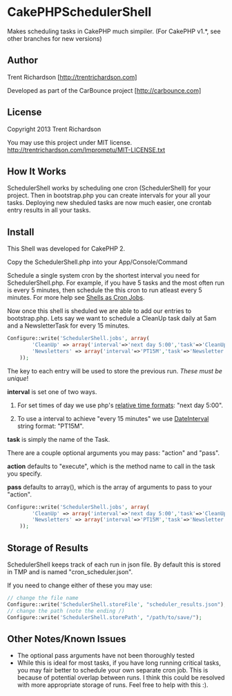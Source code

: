 CakePHPSchedulerShell
=====================

Makes scheduling tasks in CakePHP much simpiler. (For CakePHP v1.*, see other branches for new versions)

Author
------
Trent Richardson [http://trentrichardson.com]

Developed as part of the CarBounce project [http://carbounce.com]

License
-------
Copyright 2013 Trent Richardson

You may use this project under MIT license.
http://trentrichardson.com/Impromptu/MIT-LICENSE.txt

How It Works
------------
SchedulerShell works by scheduling one cron (SchedulerShell) for your project. Then in bootstrap.php you can create intervals for your all your tasks.  Deploying new sheduled tasks are now much easier, one crontab entry results in all your tasks.

Install
-------

This Shell was developed for CakePHP 2.

Copy the SchedulerShell.php into your App/Console/Command

Schedule a single system cron by the shortest interval you need for SchedulerShell.php.  For example, if you have 5 tasks and the most often run is every 5 minutes, then schedule the this cron to run atleast every 5 minutes. For more help see [Shells as Cron Jobs](http://book.cakephp.org/2.0/en/console-and-shells/cron-jobs.html).

Now once this shell is sheduled we are able to add our entries to bootstrap.php.  Lets say we want to schedule a CleanUp task daily at 5am and a NewsletterTask for every 15 minutes.

```php
Configure::write('SchedulerShell.jobs', array(
		'CleanUp' => array('interval'=>'next day 5:00','task'=>'CleanUp'),// tomorrow at 5am
		'Newsletters' => array('interval'=>'PT15M','task'=>'Newsletter') //every 15 minutes
	));
```

The key to each entry will be used to store the previous run.  *These must be unique*!

**interval** is set one of two ways.  
1) For set times of day we use php's [relative time formats](http://www.php.net/manual/en/datetime.formats.relative.php): "next day 5:00". 

2) To use a interval to achieve "every 15 minutes" we use [DateInterval](http://www.php.net/manual/en/class.dateinterval.php) string format: "PT15M".

**task** is simply the name of the Task.

There are a couple optional arguments you may pass: "action" and "pass".

**action** defaults to "execute", which is the method name to call in the task you specify.

**pass** defaults to array(), which is the array of arguments to pass to your "action".

```php
Configure::write('SchedulerShell.jobs', array(
		'CleanUp' => array('interval'=>'next day 5:00','task'=>'CleanUp', 'action'=>'execute', 'pass'=>array()),
		'Newsletters' => array('interval'=>'PT15M','task'=>'Newsletter', 'action'=>'execute', 'pass'=>array())
	));
```

Storage of Results
------------------
SchedulerShell keeps track of each run in json file.  By default this is stored in TMP and is named "cron_scheduler.json".

If you need to change either of these you may use:

```php
// change the file name
Configure::write('SchedulerShell.storeFile', "scheduler_results.json");
// change the path (note the ending /)
Configure::write('SchedulerShell.storePath', "/path/to/save/");
```


Other Notes/Known Issues
------------------------
- The optional pass arguments have not been thoroughly tested
- While this is ideal for most tasks, if you have long running critical tasks, you may fair better to schedule your own separate cron job.  This is because of potential overlap between runs.  I think this could be resolved with more appropriate storage of runs.  Feel free to help with this :).